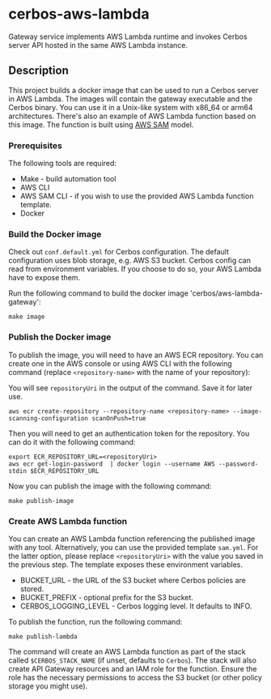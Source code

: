 # cerbos-aws-lambda
Gateway service implements AWS Lambda runtime and invokes Cerbos server API hosted in the same AWS Lambda instance.

## Description
This project builds a docker image that can be used to run a Cerbos server in AWS Lambda. The images will contain the gateway executable and the Cerbos binary.
You can use it in a Unix-like system with x86_64 or arm64 architectures. There's also an example of AWS Lambda function based on this image. The function is built using [AWS SAM](https://docs.aws.amazon.com/serverless-application-model/latest/developerguide/what-is-sam.html) model.

### Prerequisites

The following tools are required:
- Make - build automation tool
- AWS CLI
- AWS SAM CLI - if you wish to use the provided AWS Lambda function template.
- Docker

### Build the Docker image

Check out `conf.default.yml` for Cerbos configuration. The default configuration uses blob storage, e.g. AWS S3 bucket. Cerbos config can read from environment variables. If you choose to do so, your AWS Lambda have to expose them.

Run the following command to build the docker image 'cerbos/aws-lambda-gateway':
```shell
make image
```

### Publish the Docker image

To publish the image, you will need to have an AWS ECR repository. You can create one in the AWS console or using AWS CLI with the following command (replace `<repository-name>` with the name of your repository):

You will see `repositoryUri` in the output of the command. Save it for later use.
```shell
aws ecr create-repository --repository-name <repository-name> --image-scanning-configuration scanOnPush=true
```

Then you will need to get an authentication token for the repository. You can do it with the following command:

```shell
export ECR_REPOSITORY_URL=<repositoryUri>
aws ecr get-login-password  | docker login --username AWS --password-stdin $ECR_REPOSITORY_URL
```

Now you can publish the image with the following command:
```shell
make publish-image
```

### Create AWS Lambda function
You can create an AWS Lambda function referencing the published image with any tool. Alternatively, you can use the provided template `sam.yml`. For the latter option, please replace `<repositoryUri>` with the value you saved in the previous step. The template exposes these environment variables.
- BUCKET_URL - the URL of the S3 bucket where Cerbos policies are stored.
- BUCKET_PREFIX - optional prefix for the S3 bucket.
- CERBOS_LOGGING_LEVEL - Cerbos logging level. It defaults to INFO.

To publish the function, run the following command:
```shell
make publish-lambda
```

The command will create an AWS Lambda function as part of the stack called `$CERBOS_STACK_NAME` (if unset, defaults to `Cerbos`). The stack will also create API Gateway resources and an IAM role for the function. Ensure the role has the necessary permissions to access the S3 bucket (or other policy storage you might use).